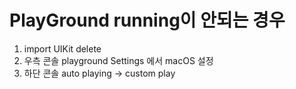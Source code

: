 # PlayGround running이 안되는 경우

1. import UIKit delete
1. 우측 콘솔 playground Settings 에서 macOS 설정
1. 하단 콘솔 auto playing -> custom play
